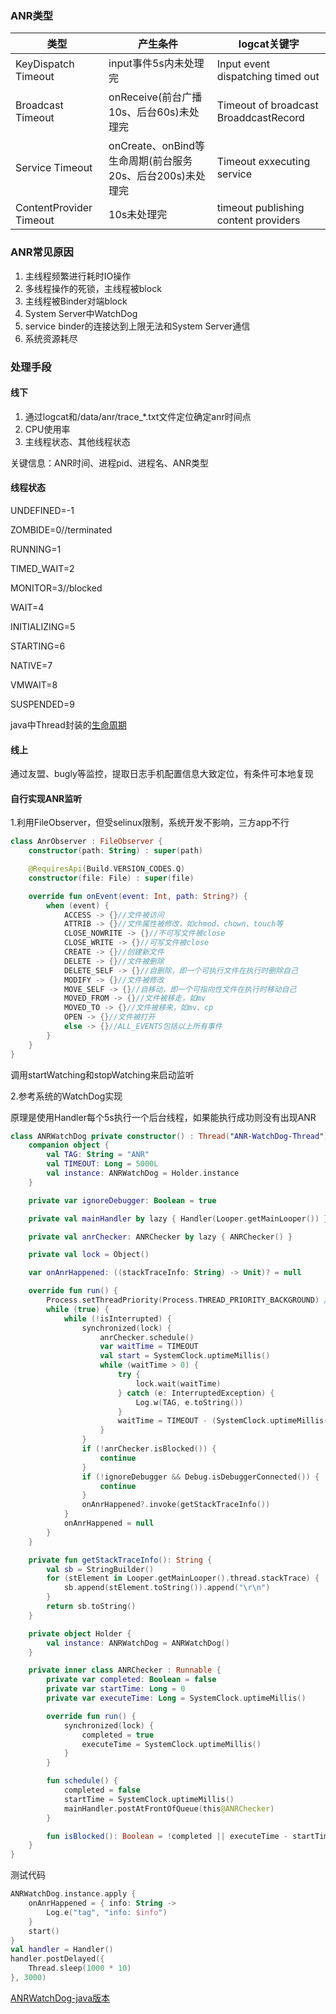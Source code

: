 
### ANR类型
|类型|产生条件|logcat关键字|
|--|--|--|
|KeyDispatch Timeout|input事件5s内未处理完|Input event dispatching timed out|
|Broadcast Timeout|onReceive(前台广播10s、后台60s)未处理完|Timeout of broadcast BroaddcastRecord|
|Service Timeout|onCreate、onBind等生命周期(前台服务20s、后台200s)未处理完|Timeout exxecuting service|
|ContentProvider Timeout|10s未处理完|timeout publishing content providers|

### ANR常见原因
1. 主线程频繁进行耗时IO操作
2. 多线程操作的死锁，主线程被block
3. 主线程被Binder对端block
4. System Server中WatchDog
5. service binder的连接达到上限无法和System Server通信
6. 系统资源耗尽

### 处理手段
#### 线下

1. 通过logcat和/data/anr/trace_*.txt文件定位确定anr时间点
2. CPU使用率
3. 主线程状态、其他线程状态

关键信息：ANR时间、进程pid、进程名、ANR类型

#### 线程状态
UNDEFINED=-1

ZOMBIDE=0//terminated

RUNNING=1

TIMED_WAIT=2

MONITOR=3//blocked

WAIT=4

INITIALIZING=5

STARTING=6

NATIVE=7

VMWAIT=8

SUSPENDED=9

java中Thread封装的[生命周期](../java/java_thread.md#thread_life)

#### 线上

通过友盟、bugly等监控，提取日志手机配置信息大致定位，有条件可本地复现

#### 自行实现ANR监听

1.利用FileObserver，但受selinux限制，系统开发不影响，三方app不行
```kotlin
class AnrObserver : FileObserver {
    constructor(path: String) : super(path)

    @RequiresApi(Build.VERSION_CODES.Q)
    constructor(file: File) : super(file)

    override fun onEvent(event: Int, path: String?) {
        when (event) {
            ACCESS -> {}//文件被访问
            ATTRIB -> {}//文件属性被修改，如chmod、chown、touch等
            CLOSE_NOWRITE -> {}//不可写文件被close
            CLOSE_WRITE -> {}//可写文件被close
            CREATE -> {}//创建新文件
            DELETE -> {}//文件被删除
            DELETE_SELF -> {}//自删除，即一个可执行文件在执行时删除自己
            MODIFY -> {}//文件被修改
            MOVE_SELF -> {}//自移动，即一个可指向性文件在执行时移动自己
            MOVED_FROM -> {}//文件被移走，如mv
            MOVED_TO -> {}//文件被移来，如mv、cp
            OPEN -> {}//文件被打开
            else -> {}//ALL_EVENTS包括以上所有事件
        }
    }
}
```
调用startWatching和stopWatching来启动监听

2.参考系统的WatchDog实现

原理是使用Handler每个5s执行一个后台线程，如果能执行成功则没有出现ANR

```kotlin
class ANRWatchDog private constructor() : Thread("ANR-WatchDog-Thread") {
    companion object {
        val TAG: String = "ANR"
        val TIMEOUT: Long = 5000L
        val instance: ANRWatchDog = Holder.instance
    }

    private var ignoreDebugger: Boolean = true

    private val mainHandler by lazy { Handler(Looper.getMainLooper()) }

    private val anrChecker: ANRChecker by lazy { ANRChecker() }

    private val lock = Object()

    var onAnrHappened: ((stackTraceInfo: String) -> Unit)? = null

    override fun run() {
        Process.setThreadPriority(Process.THREAD_PRIORITY_BACKGROUND) //后台线程
        while (true) {
            while (!isInterrupted) {
                synchronized(lock) {
                    anrChecker.schedule()
                    var waitTime = TIMEOUT
                    val start = SystemClock.uptimeMillis()
                    while (waitTime > 0) {
                        try {
                            lock.wait(waitTime)
                        } catch (e: InterruptedException) {
                            Log.w(TAG, e.toString())
                        }
                        waitTime = TIMEOUT - (SystemClock.uptimeMillis() - start)
                    }
                }
                if (!anrChecker.isBlocked()) {
                    continue
                }
                if (!ignoreDebugger && Debug.isDebuggerConnected()) {
                    continue
                }
                onAnrHappened?.invoke(getStackTraceInfo())
            }
            onAnrHappened = null
        }
    }

    private fun getStackTraceInfo(): String {
        val sb = StringBuilder()
        for (stElement in Looper.getMainLooper().thread.stackTrace) {
            sb.append(stElement.toString()).append("\r\n")
        }
        return sb.toString()
    }

    private object Holder {
        val instance: ANRWatchDog = ANRWatchDog()
    }

    private inner class ANRChecker : Runnable {
        private var completed: Boolean = false
        private var startTime: Long = 0
        private var executeTime: Long = SystemClock.uptimeMillis()

        override fun run() {
            synchronized(lock) {
                completed = true
                executeTime = SystemClock.uptimeMillis()
            }
        }

        fun schedule() {
            completed = false
            startTime = SystemClock.uptimeMillis()
            mainHandler.postAtFrontOfQueue(this@ANRChecker)
        }

        fun isBlocked(): Boolean = !completed || executeTime - startTime >= 5000L
    }
}
```
测试代码
```kotlin
ANRWatchDog.instance.apply {
    onAnrHappened = { info: String ->
        Log.e("tag", "info: $info")
    }
    start()
}
val handler = Handler()
handler.postDelayed({
    Thread.sleep(1000 * 10)
}, 3000)
```
[ANRWatchDog-java版本](ANRWatchDog.java)